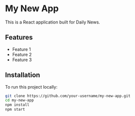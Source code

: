 ﻿# My New App

This is a React application built for Daily News.

## Features
- Feature 1
- Feature 2
- Feature 3

## Installation
To run this project locally:
```bash
git clone https://github.com/your-username/my-new-app.git
cd my-new-app
npm install
npm start
